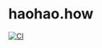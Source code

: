 # haohao.how

[![CI](https://github.com/bradleyayers/haohaohow/actions/workflows/ci.yml/badge.svg)](https://github.com/bradleyayers/haohaohow/actions/workflows/ci.yml)

